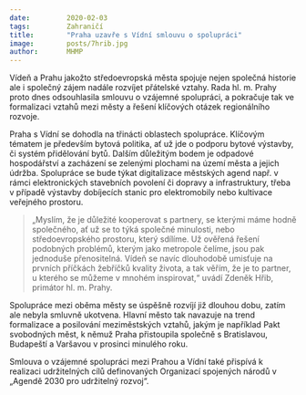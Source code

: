 ```yaml
---
date:         2020-02-03
tags:         Zahraničí
title:        "Praha uzavře s Vídní smlouvu o spolupráci"
image: 	      posts/7hrib.jpg
author:       MHMP
---
```


Vídeň a Prahu jakožto středoevropská města spojuje nejen společná historie ale i společný zájem nadále rozvíjet přátelské vztahy. Rada hl. m. Prahy proto dnes odsouhlasila smlouvu o vzájemné spolupráci, a pokračuje tak ve formalizaci vztahů mezi městy a řešení klíčových otázek regionálního rozvoje.

Praha s Vídní se dohodla na třinácti oblastech spolupráce. Klíčovým tématem je především bytová politika, ať už jde o podporu bytové výstavby, či systém přidělování bytů. Dalším důležitým bodem je odpadové hospodářství a zacházení se zelenými plochami na území města a jejich údržba. Spolupráce se bude týkat digitalizace městských agend např. v rámci elektronických stavebních povolení či dopravy a infrastruktury, třeba v případě výstavby dobíjecích stanic pro elektromobily nebo kultivace veřejného prostoru.

> „Myslím, že je důležité kooperovat s partnery, se kterými máme hodně společného, ať už se to týká společné minulosti, nebo středoevropského prostoru, který sdílíme. Už ověřená řešení podobných problémů, kterým jako metropole čelíme, jsou pak jednoduše přenositelná. Vídeň se navíc dlouhodobě umisťuje na prvních příčkách žebříčků kvality života, a tak věřím, že je to partner, u kterého se můžeme v mnohém inspirovat,“ uvádí Zdeněk Hřib, primátor hl. m. Prahy.

Spolupráce mezi oběma městy se úspěšně rozvíjí již dlouhou dobu, zatím ale nebyla smluvně ukotvena. Hlavní město tak navazuje na trend formalizace a posilování meziměstských vztahů, jakým je například Pakt svobodných měst, k němuž Praha přistoupila společně s Bratislavou, Budapeští a Varšavou v prosinci minulého roku. 

Smlouva o vzájemné spolupráci mezi Prahou a Vídní také přispívá k realizaci udržitelných cílů definovaných Organizací spojených národů v „Agendě 2030 pro udržitelný rozvoj“.
